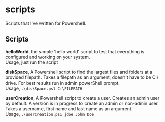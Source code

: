 # scripts 

Scripts that I've written for Powershell. <br>

## Scripts 
**helloWorld**, the simple 'hello world' script to test that everything is configured and working on your system. <br>
Usage, just run the script <br>

**diskSpace**, A Powershell script to find the largest files and folders at a provided filepath.
Takes a filepath as an argument, doesn't have to be C:\ drive. For best results run in admin powerShell prompt. <br>
Usage, `.\diskSpace.ps1 C:\FILEPATH` <br>

**userCreation**, A Powershell script to create a user. Creates an admin user by default.
A version is in progress to create an admin or non-admin user. Takes a username, first name and last name as an argument. <br>
Usage, `.\userCreation.ps1 jdoe John Doe` <br>
